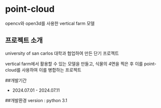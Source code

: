 # point-cloud
opencv와 open3d를 사용한 vertical farm 모델
## 프로젝트 소개
university of san carlos 대학과 협업하여 만든 단기 프로젝트

vertical farm에서 활용할 수 있는 모델을 만들고, 식물의 4면을 찍은 후 이를 point-cloud를 사용하여 이를 병합하는 프로젝트

##개발기간
 - 2024.07.01 - 2024.07.11

##개발환경
version : python 3.1

